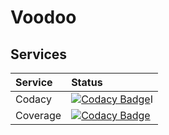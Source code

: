 # Voodoo

## Services
Service|Status
:------|:----
Codacy|[![Codacy Badge](https://api.codacy.com/project/badge/Grade/eaf5d8633f2446419ad4594644f9525c)](https://www.codacy.com?utm_source=github.com&amp;utm_medium=referral&amp;utm_content=Numigi/gitoo&amp;utm_campaign=Badge_Grade)I
Coverage|[![Codacy Badge](https://api.codacy.com/project/badge/Coverage/eaf5d8633f2446419ad4594644f9525c)](https://www.codacy.com?utm_source=github.com&utm_medium=referral&utm_content=Numigi/gitoo&utm_campaign=Badge_Coverage)


